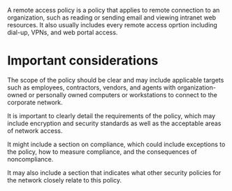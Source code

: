 A remote access policy is a policy that applies to remote connection to an organization, such as reading or sending email and viewing intranet web resources. It also usually includes every remote access oprtion including dial-up, VPNs, and web portal access.

# Important considerations
The scope of the policy should be clear and may include applicable targets such as employees, contractors, vendors, and agents with organization-owned or personally owned computers or workstations to connect to the corporate network.

It is important to clearly detail the requirements of the policy, which may include encryption and security standards as well as the acceptable areas of network access.

It might include a section on compliance, which could include exceptions to the policy, how to measure compliance, and the consequences of noncompliance.

It may also include a section that indicates what other security policies for the network closely relate to this policy.